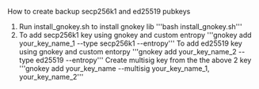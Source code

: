 How to create backup secp256k1 and ed25519 pubkeys
1. Run install_gnokey.sh to install gnokey lib 
    '''bash install_gnokey.sh'''
2. To add secp256k1 key using gnokey and custom entropy
	'''gnokey add your_key_name_1 --type secp256k1 --entropy'''
   To add ed25519 key using gnokey and custom entorpy
   	'''gnokey add your_key_name_2 --type ed25519 --entropy'''
   Create multisig key from the the above 2 key
   	'''gnokey add your_key_name --multisig your_key_name_1, your_key_name_2'''
